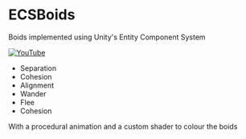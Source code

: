 # ECSBoids
Boids implemented using Unity's Entity Component System

[![YouTube](http://img.youtube.com/vi/KRioNBLbQAI/0.jpg)](https://www.youtube.com/watch?v=KRioNBLbQAI)

- Separation
- Cohesion
- Alignment
- Wander
- Flee 
- Cohesion

With a procedural animation and a custom shader to colour the boids
